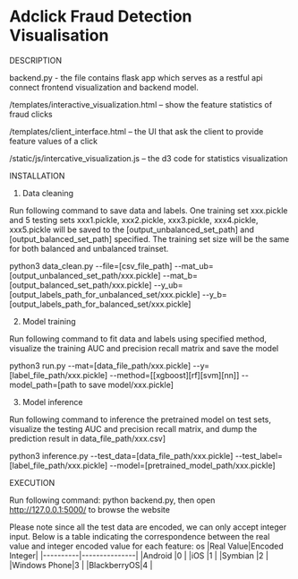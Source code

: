# Adclick Fraud Detection Visualisation #

DESCRIPTION

backend.py - the file contains flask app which serves as a restful api connect frontend visualization and backend model.

/templates/interactive_visualization.html – show the feature statistics of fraud clicks

/templates/client_interface.html – the UI that ask the client to provide feature values of a click

/static/js/intercative_visualization.js – the d3 code for statistics visualization


INSTALLATION

1. Data cleaning

Run following command to save data and labels. One training set xxx.pickle and 5 testing sets xxx1.pickle, xxx2.pickle, xxx3.pickle, xxx4.pickle, xxx5.pickle will be saved to the [output_unbalanced_set_path] and [output_balanced_set_path] specified. The training set size will be the same for both balanced and unbalanced trainset.  

python3 data_clean.py --file=[csv_file_path] --mat_ub=[output_unbalanced_set_path/xxx.pickle] --mat_b=[output_balanced_set_path/xxx.pickle] --y_ub=[output_labels_path_for_unbalanced_set/xxx.pickle] --y_b=[output_labels_path_for_balanced_set/xxx.pickle]

2. Model training

Run following command to fit data and labels using specified method, visualize the training AUC and precision recall matrix and save the model

python3 run.py --mat=[data_file_path/xxx.pickle] --y=[label_file_path/xxx.pickle] --method=[[xgboost][rf][svm][nn]] --model_path=[path to save model/xxx.pickle]

3. Model inference

Run following command to inference the pretrained model on test sets, visualize the testing AUC and precision recall matrix, and dump the prediction result in data_file_path/xxx.csv]

python3 inference.py --test_data=[data_file_path/xxx.pickle] --test_label=[label_file_path/xxx.pickle] --model=[pretrained_model_path/xxx.pickle]

EXECUTION

Run following command:
python backend.py,
then open http://127.0.0.1:5000/ to browse the website

Please note since all the test data are encoded, we can only accept integer input. Below is a table indicating the correspondence between the real value and integer encoded value for each feature:
os
|Real Value|Encoded Integer|
|----------|---------------|
|Android   |0              |
|iOS       |1              |
|Symbian   |2              |
|Windows Phone|3           |
|BlackberryOS|4            |
